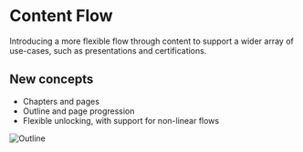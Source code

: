 # Content Flow

Introducing a more flexible flow through content to support a wider array of use-cases, such as presentations and certifications.

## New concepts

- Chapters and pages
- Outline and page progression
- Flexible unlocking, with support for non-linear flows

![Outline](/assets/outline.png)
